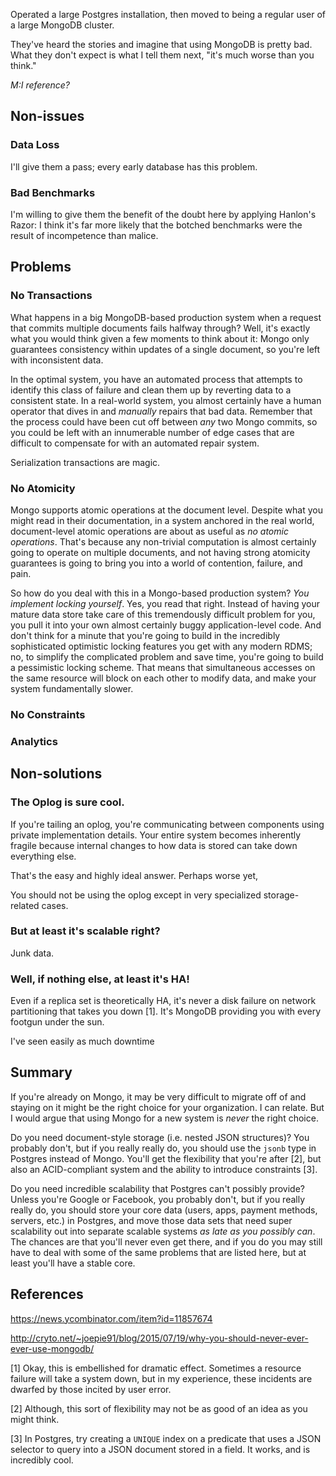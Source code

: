 Operated a large Postgres installation, then moved to being a regular user of a
large MongoDB cluster.

They've heard the stories and imagine that using MongoDB is pretty bad. What
they don't expect is what I tell them next, "it's much worse than you think."

_M:I reference?_

## Non-issues

### Data Loss

I'll give them a pass; every early database has this problem.

### Bad Benchmarks

I'm willing to give them the benefit of the doubt here by applying Hanlon's
Razor: I think it's far more likely that the botched benchmarks were the result
of incompetence than malice.

## Problems

### No Transactions

What happens in a big MongoDB-based production system when a request that
commits multiple documents fails halfway through? Well, it's exactly what you
would think given a few moments to think about it: Mongo only guarantees
consistency within updates of a single document, so you're left with
inconsistent data.

In the optimal system, you have an automated process that attempts to identify
this class of failure and clean them up by reverting data to a consistent
state. In a real-world system, you almost certainly have a human operator that
dives in and _manually_ repairs that bad data. Remember that the process could
have been cut off between _any_ two Mongo commits, so you could be left with an
innumerable number of edge cases that are difficult to compensate for with an
automated repair system.

Serialization transactions are magic.

### No Atomicity

Mongo supports atomic operations at the document level. Despite what you might
read in their documentation, in a system anchored in the real world,
document-level atomic operations are about as useful as _no atomic operations_.
That's because any non-trivial computation is almost certainly going to operate
on multiple documents, and not having strong atomicity guarantees is going to
bring you into a world of contention, failure, and pain.

So how do you deal with this in a Mongo-based production system? _You implement
locking yourself_. Yes, you read that right. Instead of having your mature data
store take care of this tremendously difficult problem for you, you pull it
into your own almost certainly buggy application-level code. And don't think
for a minute that you're going to build in the incredibly sophisticated
optimistic locking features you get with any modern RDMS; no, to simplify the
complicated problem and save time, you're going to build a pessimistic locking
scheme. That means that simultaneous accesses on the same resource will block
on each other to modify data, and make your system fundamentally slower.

### No Constraints

### Analytics

## Non-solutions

### The Oplog is sure cool.

If you're tailing an oplog, you're communicating between components using
private implementation details. Your entire system becomes inherently fragile
because internal changes to how data is stored can take down everything else.

That's the easy and highly ideal answer. Perhaps worse yet, 

You should not be using the oplog except in very specialized storage-related
cases.

### But at least it's scalable right?

Junk data.

### Well, if nothing else, at least it's HA!

Even if a replica set is theoretically HA, it's never a disk failure on network
partitioning that takes you down [1]. It's MongoDB providing you with every footgun
under the sun.

I've seen easily as much downtime 

## Summary

If you're already on Mongo, it may be very difficult to migrate off of and
staying on it might be the right choice for your organization. I can relate.
But I would argue that using Mongo for a new system is _never_ the right
choice.

Do you need document-style storage (i.e. nested JSON structures)? You probably
don't, but if you really really do, you should use the `jsonb` type in Postgres
instead of Mongo. You'll get the flexibility that you're after [2], but also an
ACID-compliant system and the ability to introduce constraints [3].

Do you need incredible scalability that Postgres can't possibly provide? Unless
you're Google or Facebook, you probably don't, but if you really really do, you
should store your core data (users, apps, payment methods, servers, etc.) in
Postgres, and move those data sets that need super scalability out into
separate scalable systems _as late as you possibly can_. The chances are that
you'll never even get there, and if you do you may still have to deal with some
of the same problems that are listed here, but at least you'll have a stable
core.

## References

https://news.ycombinator.com/item?id=11857674

http://cryto.net/~joepie91/blog/2015/07/19/why-you-should-never-ever-ever-use-mongodb/

[1] Okay, this is embellished for dramatic effect. Sometimes a resource failure
    will take a system down, but in my experience, these incidents are dwarfed
    by those incited by user error.

[2] Although, this sort of flexibility may not be as good of an idea as you
    might think.

[3] In Postgres, try creating a `UNIQUE` index on a predicate that uses a JSON
    selector to query into a JSON document stored in a field. It works, and is
    incredibly cool.

